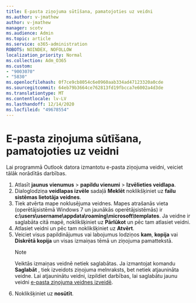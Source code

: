```yaml
---
title: E-pasta ziņojuma sūtīšana, pamatojoties uz veidni
ms.author: v-jmathew
author: v-jmathew
manager: scotv
ms.audience: Admin
ms.topic: article
ms.service: o365-administration
ROBOTS: NOINDEX, NOFOLLOW
localization_priority: Normal
ms.collection: Adm_O365
ms.custom:
- "9003070"
- "5830"
ms.openlocfilehash: 0f7ce9cb8054c6e0960aab334ad47123320a0cde
ms.sourcegitcommit: 64eb79b3664ce762813fd19fbcca7e6002a4d3de
ms.translationtype: MT
ms.contentlocale: lv-LV
ms.lasthandoff: 12/14/2020
ms.locfileid: "49678554"
---
```

# <a name="send-an-email-message-based-on-a-template"></a>E-pasta ziņojuma sūtīšana, pamatojoties uz veidni

Lai programmā Outlook datora izmantotu e-pasta ziņojuma veidni, veiciet tālāk norādītās darbības.

1. Atlasīt **jaunus vienumus**  >  **papildu vienumi**  >  **Izvēlieties veidlapa**.
2. Dialoglodziņa **veidlapas izvēle** sadaļā **Meklēt** noklikšķiniet uz **failu sistēmas lietotāja veidnes**.
3. Tiek atvērta mape noklusējuma veidnes. Mapes atrašanās vieta (operētājsistēmā Windows 7 un jaunākās operētājsistēmās) ir **c:\users\username\appdata\roaming\microsoft\templates**. Ja veidne ir saglabāta citā mapē, noklikšķiniet uz **Pārlūkot** un pēc tam atlasiet veidni.
4. Atlasiet veidni un pēc tam noklikšķiniet uz **Atvērt**.
5. Veiciet visus papildinājumus vai labojumus lodziņos **kam**, **kopija** vai **Diskrētā kopija** un visas izmaiņas tēmā un ziņojuma pamattekstā.
    > [!NOTE]
    > Veiktās izmaiņas veidnē netiek saglabātas. Ja izmantojat komandu **Saglabāt** , tiek izveidots ziņojuma melnraksts, bet netiek atjaunināta veidne. Lai atjauninātu veidni, izpildiet darbības, lai saglabātu jaunu veidni [e-pasta ziņojuma veidnes izveidē](https://support.microsoft.com/office/create-an-email-message-template-43ec7142-4dd0-4351-8727-bd0977b6b2d1).
6. Noklikšķiniet uz **nosūtīt**.
